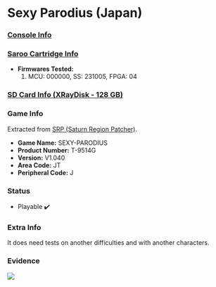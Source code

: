 # Sexy Parodius (Japan)

### [Console Info](../../../../../Info/Consoles/VA13/README.md)

### [Saroo Cartridge Info](../../../../../Info/Cartridges/RetroGameParadiseStore/1.32F/README.md)

- <b>Firmwares Tested:</b>
  1. MCU: 000000, SS: 231005, FPGA: 04

### [SD Card Info (XRayDisk - 128 GB)](../../../../../Info/SdCards/XRayDisk/128GB/fat32/README.md)

### Game Info

Extracted from [SRP (Saturn Region Patcher)](https://segaxtreme.net/resources/saturn-region-patcher.81/download).

- <b>Game Name:</b> SEXY-PARODIUS
- <b>Product Number:</b> T-9514G
- <b>Version:</b> V1.040
- <b>Area Code:</b> JT
- <b>Peripheral Code:</b> J

### Status

- Playable :heavy_check_mark:

### Extra Info

It does need tests on another difficulties and with another characters.

### Evidence

[![](https://img.youtube.com/vi/obhZeSNKE-o/0.jpg)](https://www.youtube.com/watch?v=obhZeSNKE-o)
